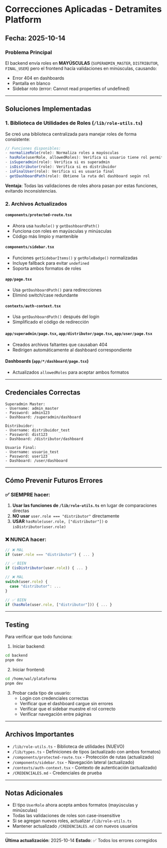 # Correcciones Aplicadas - Detramites Platform

## Fecha: 2025-10-14

### Problema Principal
El backend envía roles en **MAYÚSCULAS** (`SUPERADMIN_MASTER`, `DISTRIBUTOR`, `FINAL_USER`) pero el frontend hacía validaciones en minúsculas, causando:
- Error 404 en dashboards
- Pantalla en blanco
- Sidebar roto (error: Cannot read properties of undefined)

---

## Soluciones Implementadas

### 1. Biblioteca de Utilidades de Roles (`/lib/role-utils.ts`)
Se creó una biblioteca centralizada para manejar roles de forma consistente:

```typescript
// Funciones disponibles:
- normalizeRole(role): Normaliza roles a mayúsculas
- hasRole(userRole, allowedRoles): Verifica si usuario tiene rol permitido
- isSuperadmin(role): Verifica si es superadmin
- isDistributor(role): Verifica si es distribuidor
- isFinalUser(role): Verifica si es usuario final
- getDashboardPath(role): Obtiene la ruta del dashboard según rol
```

**Ventaja**: Todas las validaciones de roles ahora pasan por estas funciones, evitando inconsistencias.

### 2. Archivos Actualizados

#### `components/protected-route.tsx`
- Ahora usa `hasRole()` y `getDashboardPath()`
- Funciona con roles en mayúsculas y minúsculas
- Código más limpio y mantenible

#### `components/sidebar.tsx`
- Funciones `getSidebarItems()` y `getRoleBadge()` normalizadas
- Incluye fallback para evitar `undefined`
- Soporta ambos formatos de roles

#### `app/page.tsx`
- Usa `getDashboardPath()` para redirecciones
- Eliminó switch/case redundante

#### `contexts/auth-context.tsx`
- Usa `getDashboardPath()` después del login
- Simplificado el código de redirección

#### `app/superadmin/page.tsx`, `app/distributor/page.tsx`, `app/user/page.tsx`
- Creados archivos faltantes que causaban 404
- Redirigen automáticamente al dashboard correspondiente

#### Dashboards (`app/*/dashboard/page.tsx`)
- Actualizados `allowedRoles` para aceptar ambos formatos

---

## Credenciales Correctas

```
Superadmin Master:
- Username: admin_master
- Password: admin123
- Dashboard: /superadmin/dashboard

Distribuidor:
- Username: distribuidor_test
- Password: dist123
- Dashboard: /distributor/dashboard

Usuario Final:
- Username: usuario_test
- Password: user123
- Dashboard: /user/dashboard
```

---

## Cómo Prevenir Futuros Errores

### ✅ SIEMPRE hacer:
1. **Usar las funciones de `/lib/role-utils.ts`** en lugar de comparaciones directas
2. **NO usar** `user.role === "distributor"` directamente
3. **USAR** `hasRole(user.role, ["distributor"])` o `isDistributor(user.role)`

### ❌ NUNCA hacer:
```typescript
// ❌ MAL
if (user.role === "distributor") { ... }

// ✅ BIEN
if (isDistributor(user.role)) { ... }

// ❌ MAL
switch(user.role) {
  case "distributor": ...
}

// ✅ BIEN
if (hasRole(user.role, ["distributor"])) { ... }
```

---

## Testing

Para verificar que todo funciona:

1. Iniciar backend:
```bash
cd backend
pnpm dev
```

2. Iniciar frontend:
```bash
cd /home/wal/plataforma
pnpm dev
```

3. Probar cada tipo de usuario:
   - Login con credenciales correctas
   - Verificar que el dashboard cargue sin errores
   - Verificar que el sidebar muestre el rol correcto
   - Verificar navegación entre páginas

---

## Archivos Importantes

- `/lib/role-utils.ts` - Biblioteca de utilidades (NUEVO)
- `/lib/types.ts` - Definiciones de tipos (actualizado con ambos formatos)
- `/components/protected-route.tsx` - Protección de rutas (actualizado)
- `/components/sidebar.tsx` - Navegación lateral (actualizado)
- `/contexts/auth-context.tsx` - Contexto de autenticación (actualizado)
- `/CREDENCIALES.md` - Credenciales de prueba

---

## Notas Adicionales

- El tipo `UserRole` ahora acepta ambos formatos (mayúsculas y minúsculas)
- Todas las validaciones de roles son case-insensitive
- Si se agregan nuevos roles, actualizar `/lib/role-utils.ts`
- Mantener actualizado `/CREDENCIALES.md` con nuevos usuarios

---

**Última actualización**: 2025-10-14
**Estado**: ✅ Todos los errores corregidos
